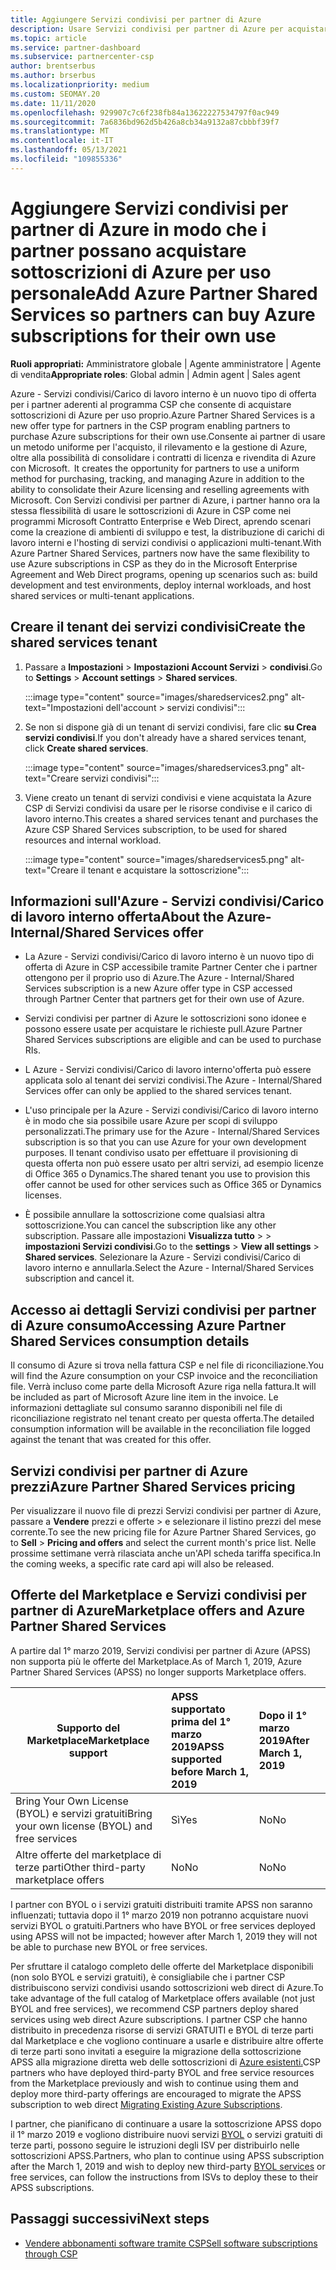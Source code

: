 ```yaml
---
title: Aggiungere Servizi condivisi per partner di Azure
description: Usare Servizi condivisi per partner di Azure per acquistare sottoscrizioni di Azure per uso personale e avere un metodo uniforme per l'acquisto, il rilevamento e la gestione di Azure.
ms.topic: article
ms.service: partner-dashboard
ms.subservice: partnercenter-csp
author: brentserbus
ms.author: brserbus
ms.localizationpriority: medium
ms.custom: SEOMAY.20
ms.date: 11/11/2020
ms.openlocfilehash: 929907c7c6f238fb84a13622227534797f0ac949
ms.sourcegitcommit: 7a6836bd962d5b426a8cb34a9132a87cbbbf39f7
ms.translationtype: MT
ms.contentlocale: it-IT
ms.lasthandoff: 05/13/2021
ms.locfileid: "109855336"
---
```

# <a name="add-azure-partner-shared-services-so-partners-can-buy-azure-subscriptions-for-their-own-use"></a><span data-ttu-id="18696-103">Aggiungere Servizi condivisi per partner di Azure in modo che i partner possano acquistare sottoscrizioni di Azure per uso personale</span><span class="sxs-lookup"><span data-stu-id="18696-103">Add Azure Partner Shared Services so partners can buy Azure subscriptions for their own use</span></span>

<span data-ttu-id="18696-104">**Ruoli appropriati:** Amministratore globale | Agente amministratore | Agente di vendita</span><span class="sxs-lookup"><span data-stu-id="18696-104">**Appropriate roles**: Global admin | Admin agent | Sales agent</span></span>

<span data-ttu-id="18696-105">Azure - Servizi condivisi/Carico di lavoro interno è un nuovo tipo di offerta per i partner aderenti al programma CSP che consente di acquistare sottoscrizioni di Azure per uso proprio.</span><span class="sxs-lookup"><span data-stu-id="18696-105">Azure Partner Shared Services is a new offer type for partners in the CSP program enabling partners to purchase Azure subscriptions for their own use.</span></span><span data-ttu-id="18696-106">Consente ai partner di usare un metodo uniforme per l'acquisto, il rilevamento e la gestione di Azure, oltre alla possibilità di consolidare i contratti di licenza e rivendita di Azure con Microsoft.</span><span class="sxs-lookup"><span data-stu-id="18696-106">  It creates the opportunity for partners to use a uniform method for purchasing, tracking, and managing Azure in addition to the ability to consolidate their Azure licensing and reselling agreements with Microsoft.</span></span> <span data-ttu-id="18696-107">Con Servizi condivisi per partner di Azure, i partner hanno ora la stessa flessibilità di usare le sottoscrizioni di Azure in CSP come nei programmi Microsoft Contratto Enterprise e Web Direct, aprendo scenari come la creazione di ambienti di sviluppo e test, la distribuzione di carichi di lavoro interni e l'hosting di servizi condivisi o applicazioni multi-tenant.</span><span class="sxs-lookup"><span data-stu-id="18696-107">With Azure Partner Shared Services, partners now have the same flexibility to use Azure subscriptions in CSP as they do in the Microsoft Enterprise Agreement and Web Direct programs, opening up scenarios such as:  build development and test environments, deploy internal workloads, and host shared services or multi-tenant applications.</span></span>  

## <a name="create-the-shared-services-tenant"></a><span data-ttu-id="18696-108">Creare il tenant dei servizi condivisi</span><span class="sxs-lookup"><span data-stu-id="18696-108">Create the shared services tenant</span></span>

1. <span data-ttu-id="18696-109">Passare a **Impostazioni**  >  **Impostazioni Account Servizi**  >  **condivisi**.</span><span class="sxs-lookup"><span data-stu-id="18696-109">Go to **Settings** > **Account settings** > **Shared services**.</span></span>

   :::image type="content" source="images/sharedservices2.png" alt-text="Impostazioni dell'account > servizi condivisi":::

2. <span data-ttu-id="18696-111">Se non si dispone già di un tenant di servizi condivisi, fare clic **su Crea servizi condivisi**.</span><span class="sxs-lookup"><span data-stu-id="18696-111">If you don't already have a shared services tenant, click **Create shared services**.</span></span>

   :::image type="content" source="images/sharedservices3.png" alt-text="Creare servizi condivisi":::

3. <span data-ttu-id="18696-113">Viene creato un tenant di servizi condivisi e viene acquistata la Azure CSP di Servizi condivisi da usare per le risorse condivise e il carico di lavoro interno.</span><span class="sxs-lookup"><span data-stu-id="18696-113">This creates a shared services tenant and purchases the Azure CSP Shared Services subscription, to be used for shared resources and internal workload.</span></span>

   :::image type="content" source="images/sharedservices5.png" alt-text="Creare il tenant e acquistare la sottoscrizione":::

## <a name="about-the-azure--internalshared-services-offer"></a><span data-ttu-id="18696-115">Informazioni sull'Azure - Servizi condivisi/Carico di lavoro interno offerta</span><span class="sxs-lookup"><span data-stu-id="18696-115">About the Azure- Internal/Shared Services offer</span></span>

- <span data-ttu-id="18696-116">La Azure - Servizi condivisi/Carico di lavoro interno è un nuovo tipo di offerta di Azure in CSP accessibile tramite Partner Center che i partner ottengono per il proprio uso di Azure.</span><span class="sxs-lookup"><span data-stu-id="18696-116">The Azure - Internal/Shared Services subscription is a new Azure offer type in CSP accessed through Partner Center that partners get for their own use of Azure.</span></span>

- <span data-ttu-id="18696-117">Servizi condivisi per partner di Azure le sottoscrizioni sono idonee e possono essere usate per acquistare le richieste pull.</span><span class="sxs-lookup"><span data-stu-id="18696-117">Azure Partner Shared Services subscriptions are eligible and can be used to purchase RIs.</span></span>

- <span data-ttu-id="18696-118">L Azure - Servizi condivisi/Carico di lavoro interno'offerta può essere applicata solo al tenant dei servizi condivisi.</span><span class="sxs-lookup"><span data-stu-id="18696-118">The Azure - Internal/Shared Services offer can only be applied to the shared services tenant.</span></span>

- <span data-ttu-id="18696-119">L'uso principale per la Azure - Servizi condivisi/Carico di lavoro interno è in modo che sia possibile usare Azure per scopi di sviluppo personalizzati.</span><span class="sxs-lookup"><span data-stu-id="18696-119">The primary use for the Azure - Internal/Shared Services subscription is so that you can use Azure for your own development purposes.</span></span> <span data-ttu-id="18696-120">Il tenant condiviso usato per effettuare il provisioning di questa offerta non può essere usato per altri servizi, ad esempio licenze di Office 365 o Dynamics.</span><span class="sxs-lookup"><span data-stu-id="18696-120">The shared tenant you use to provision this offer cannot be used for other services such as Office 365 or Dynamics licenses.</span></span>

- <span data-ttu-id="18696-121">È possibile annullare la sottoscrizione come qualsiasi altra sottoscrizione.</span><span class="sxs-lookup"><span data-stu-id="18696-121">You can cancel the subscription like any other subscription.</span></span> <span data-ttu-id="18696-122">Passare alle impostazioni **Visualizza tutto**  >    >  **impostazioni Servizi condivisi**.</span><span class="sxs-lookup"><span data-stu-id="18696-122">Go to the **settings** > **View all settings** > **Shared services**.</span></span> <span data-ttu-id="18696-123">Selezionare la Azure - Servizi condivisi/Carico di lavoro interno e annullarla.</span><span class="sxs-lookup"><span data-stu-id="18696-123">Select the Azure - Internal/Shared Services subscription and cancel it.</span></span>

## <a name="accessing-azure-partner-shared-services-consumption-details"></a><span data-ttu-id="18696-124">Accesso ai dettagli Servizi condivisi per partner di Azure consumo</span><span class="sxs-lookup"><span data-stu-id="18696-124">Accessing Azure Partner Shared Services consumption details</span></span>

<span data-ttu-id="18696-125">Il consumo di Azure si trova nella fattura CSP e nel file di riconciliazione.</span><span class="sxs-lookup"><span data-stu-id="18696-125">You will find the Azure consumption on your CSP invoice and the reconciliation file.</span></span> <span data-ttu-id="18696-126">Verrà incluso come parte della Microsoft Azure riga nella fattura.</span><span class="sxs-lookup"><span data-stu-id="18696-126">It will be included as part of Microsoft Azure line item in the invoice.</span></span> <span data-ttu-id="18696-127">Le informazioni dettagliate sul consumo saranno disponibili nel file di riconciliazione registrato nel tenant creato per questa offerta.</span><span class="sxs-lookup"><span data-stu-id="18696-127">The detailed consumption information will be available in the reconciliation file logged against the tenant that was created for this offer.</span></span>

## <a name="azure-partner-shared-services-pricing"></a><span data-ttu-id="18696-128">Servizi condivisi per partner di Azure prezzi</span><span class="sxs-lookup"><span data-stu-id="18696-128">Azure Partner Shared Services pricing</span></span>

<span data-ttu-id="18696-129">Per visualizzare il nuovo file di prezzi Servizi condivisi per partner di Azure, passare a **Vendere** prezzi e offerte  >   e selezionare il listino prezzi del mese corrente.</span><span class="sxs-lookup"><span data-stu-id="18696-129">To see the new pricing file for Azure Partner Shared Services, go to **Sell** > **Pricing and offers** and select the current month's price list.</span></span> <span data-ttu-id="18696-130">Nelle prossime settimane verrà rilasciata anche un'API scheda tariffa specifica.</span><span class="sxs-lookup"><span data-stu-id="18696-130">In the coming weeks, a specific rate card api will also be released.</span></span>

## <a name="marketplace-offers-and-azure-partner-shared-services"></a><span data-ttu-id="18696-131">Offerte del Marketplace e Servizi condivisi per partner di Azure</span><span class="sxs-lookup"><span data-stu-id="18696-131">Marketplace offers and Azure Partner Shared Services</span></span>

<span data-ttu-id="18696-132">A partire dal 1° marzo 2019, Servizi condivisi per partner di Azure (APSS) non supporta più le offerte del Marketplace.</span><span class="sxs-lookup"><span data-stu-id="18696-132">As of March 1, 2019, Azure Partner Shared Services (APSS) no longer supports Marketplace offers.</span></span>

|<span data-ttu-id="18696-133">**Supporto del Marketplace**</span><span class="sxs-lookup"><span data-stu-id="18696-133">**Marketplace support**</span></span>   |<span data-ttu-id="18696-134">**APSS supportato prima del 1° marzo 2019**</span><span class="sxs-lookup"><span data-stu-id="18696-134">**APSS supported before March 1, 2019**</span></span>|<span data-ttu-id="18696-135">**Dopo il 1° marzo 2019**</span><span class="sxs-lookup"><span data-stu-id="18696-135">**After March 1, 2019**</span></span>|
|---------------------------|:----------------------------|:-------------------|
|<span data-ttu-id="18696-136">Bring Your Own License (BYOL) e servizi gratuiti</span><span class="sxs-lookup"><span data-stu-id="18696-136">Bring your own license (BYOL) and free services</span></span>   | <span data-ttu-id="18696-137">Sì</span><span class="sxs-lookup"><span data-stu-id="18696-137">Yes</span></span>   | <span data-ttu-id="18696-138">No</span><span class="sxs-lookup"><span data-stu-id="18696-138">No</span></span>|
|<span data-ttu-id="18696-139">Altre offerte del marketplace di terze parti</span><span class="sxs-lookup"><span data-stu-id="18696-139">Other third-party marketplace offers</span></span>   | <span data-ttu-id="18696-140">No</span><span class="sxs-lookup"><span data-stu-id="18696-140">No</span></span>   |<span data-ttu-id="18696-141">No</span><span class="sxs-lookup"><span data-stu-id="18696-141">No</span></span>|

<span data-ttu-id="18696-142">I partner con BYOL o i servizi gratuiti distribuiti tramite APSS non saranno influenzati; tuttavia dopo il 1° marzo 2019 non potranno acquistare nuovi servizi BYOL o gratuiti.</span><span class="sxs-lookup"><span data-stu-id="18696-142">Partners who have BYOL or free services deployed using APSS will not be impacted; however after March 1, 2019 they will not be able to purchase new BYOL or free services.</span></span>

<span data-ttu-id="18696-143">Per sfruttare il catalogo completo delle offerte del Marketplace disponibili (non solo BYOL e servizi gratuiti), è consigliabile che i partner CSP distribuiscono servizi condivisi usando sottoscrizioni web direct di Azure.</span><span class="sxs-lookup"><span data-stu-id="18696-143">To take advantage of the full catalog of Marketplace offers available (not just BYOL and free services), we recommend CSP partners deploy shared services using web direct Azure subscriptions.</span></span>  <span data-ttu-id="18696-144">I partner CSP che hanno distribuito in precedenza risorse di servizi GRATUITI e BYOL di terze parti dal Marketplace e che vogliono continuare a usarle e distribuire altre offerte di terze parti sono invitati a eseguire la migrazione della sottoscrizione APSS alla migrazione diretta web delle sottoscrizioni di [Azure esistenti.](/azure/cloud-solution-provider/migration/migration#migrating-existing-azure-subscriptions)</span><span class="sxs-lookup"><span data-stu-id="18696-144">CSP partners who have deployed third-party BYOL and free service resources from the Marketplace previously and wish to continue using them and deploy more third-party offerings are encouraged to migrate the APSS subscription to web direct [Migrating Existing Azure Subscriptions](/azure/cloud-solution-provider/migration/migration#migrating-existing-azure-subscriptions).</span></span>

<span data-ttu-id="18696-145">I partner, che pianificano di continuare a usare la sottoscrizione APSS dopo il 1° marzo 2019 e vogliono distribuire nuovi servizi [BYOL](https://azuremarketplace.microsoft.com/marketplace/apps?filters=byol) o servizi gratuiti di terze parti, possono seguire le istruzioni degli ISV per distribuirlo nelle sottoscrizioni APSS.</span><span class="sxs-lookup"><span data-stu-id="18696-145">Partners, who plan to continue using APSS subscription after the March 1, 2019 and wish to deploy new third-party [BYOL services](https://azuremarketplace.microsoft.com/marketplace/apps?filters=byol) or free services, can follow the instructions from ISVs to deploy these to their APSS subscriptions.</span></span>

## <a name="next-steps"></a><span data-ttu-id="18696-146">Passaggi successivi</span><span class="sxs-lookup"><span data-stu-id="18696-146">Next steps</span></span>

- [<span data-ttu-id="18696-147">Vendere abbonamenti software tramite CSP</span><span class="sxs-lookup"><span data-stu-id="18696-147">Sell software subscriptions through CSP</span></span>](csp-software-subscriptions.md)
